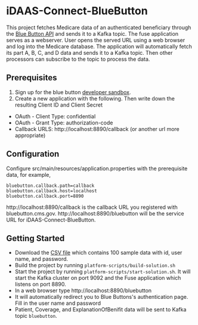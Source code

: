 # iDAAS-Connect-BlueButton
This project fetches Medicare data of an authenticated beneficiary through the [Blue Button API](https://bluebutton.cms.gov/) and sends it to a Kafka topic. The fuse application serves as a webserver. User opens the served URL using a web browser and log into the Medicare database. The application will automatically fetch its part A, B, C, and D data and sends it to a Kafka topic. Then other processors can subscribe to the topic to process the data.

## Prerequisites
1. Sign up for the blue button [developer sandbox](https://bluebutton.cms.gov/). 
2. Create a new application with the following. Then write down the resulting Client ID and Client Secret
* OAuth - Client Type: confidential
* OAuth - Grant Type: authorization-code
* Callback URLS: http://localhost:8890/callback (or another url more appropriate)

## Configuration
Configure src/main/resources/application.properties with the prerequisite data, for example,
```
bluebutton.callback.path=callback
bluebutton.callback.host=localhost
bluebutton.callback.port=8890
```
http://localhost:8890/callback is the callback URL you registered with bluebutton.cms.gov. http://localhost:8890/bluebutton will be the service URL for iDAAS-Connect-BlueButton. 

## Getting Started
* Download the [CSV file](https://bluebutton.cms.gov/synthetic_users_by_claim_count_full.csv) which contains 100 sample data with id, user name, and password.
* Build the project by running `platform-scripts/build-solution.sh`
* Start the project by running `platform-scripts/start-solution.sh`. It will start the Kafka cluster on port 9092 and the Fuse application which listens on port 8890.
* In a web browser type http://localhost:8890/bluebutton
* It will automatically redirect you to Blue Buttons's authentication page. Fill in the user name and password
* Patient, Coverage, and ExplanationOfBenifit data will be sent to Kafka topic `bluebutton`.
